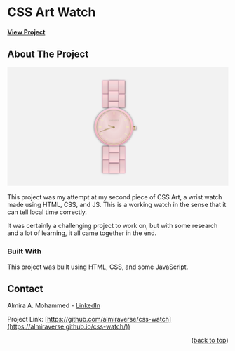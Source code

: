 # CSS Art Watch

<a name="readme-top"></a>


 #### <a href="[https://github.com/almiraverse/css-watch](https://almiraverse.github.io/css-watch/)">View Project</a>
    

<!-- ABOUT THE PROJECT -->
## **About The Project**

![Pink Watch CSS Art by Almira Mohammed Screen Shot](/images/css-watch-almira.png)

This project was my attempt at my second piece of CSS Art, a wrist watch made using HTML, CSS, and JS. This is a working watch in the sense that it can tell local time correctly.

It was certainly a challenging project to work on, but with some research and a lot of learning, it all came together in the end.


### Built With

This project was built using HTML, CSS, and some JavaScript.

## Contact

Almira A. Mohammed - [LinkedIn](https://www.linkedin.com/in/almiraam/) 

Project Link: [https://github.com/almiraverse/css-watch](https://almiraverse.github.io/css-watch/))

<p align="right">(<a href="#readme-top">back to top</a>)</p>
